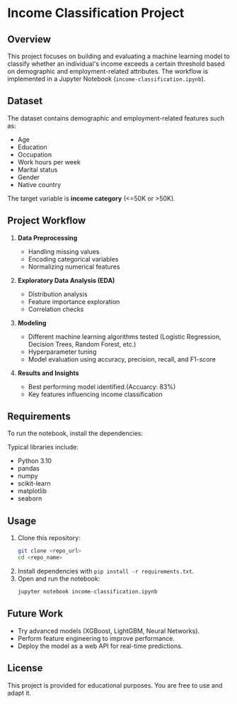# Income Classification Project

## Overview
This project focuses on building and evaluating a machine learning model to classify whether an individual's income exceeds a certain threshold based on demographic and employment-related attributes. The workflow is implemented in a Jupyter Notebook (`income-classification.ipynb`).

## Dataset
The dataset contains demographic and employment-related features such as:
- Age
- Education
- Occupation
- Work hours per week
- Marital status
- Gender
- Native country

The target variable is **income category** (<=50K or >50K).

## Project Workflow
1. **Data Preprocessing**
   - Handling missing values
   - Encoding categorical variables
   - Normalizing numerical features

2. **Exploratory Data Analysis (EDA)**
   - Distribution analysis
   - Feature importance exploration
   - Correlation checks

3. **Modeling**
   - Different machine learning algorithms tested (Logistic Regression, Decision Trees, Random Forest, etc.)
   - Hyperparameter tuning
   - Model evaluation using accuracy, precision, recall, and F1-score

4. **Results and Insights**
   - Best performing model identified.(Accuarcy: 83%)
   - Key features influencing income classification

## Requirements
To run the notebook, install the dependencies:

Typical libraries include:
- Python 3.10
- pandas
- numpy
- scikit-learn
- matplotlib
- seaborn

## Usage
1. Clone this repository:  
   ```bash
   git clone <repo_url>
   cd <repo_name>
   ```
2. Install dependencies with `pip install -r requirements.txt`.  
3. Open and run the notebook:  
   ```bash
   jupyter notebook income-classification.ipynb
   ```

## Future Work
- Try advanced models (XGBoost, LightGBM, Neural Networks).  
- Perform feature engineering to improve performance.  
- Deploy the model as a web API for real-time predictions.  

## License
This project is provided for educational purposes. You are free to use and adapt it.
